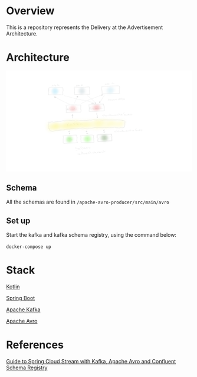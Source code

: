 # Overview

This is a repository represents the Delivery at the Advertisement Architecture.

# Architecture

![alt text](advertisement.png "Architecture")

## Schema

All the schemas are found in `/apache-avro-producer/src/main/avro`

## Set up

Start the kafka and kafka schema registry, using the command below:

`docker-compose up`

# Stack

[Kotlin](https://kotlinlang.org/)

[Spring Boot](https://spring.io/projects/spring-boot)

[Apache Kafka](https://kafka.apache.org/)

[Apache Avro](https://avro.apache.org/)

# References

[Guide to Spring Cloud Stream with Kafka, Apache Avro and Confluent Schema Registry](https://www.baeldung.com/spring-cloud-stream-kafka-avro-confluent)